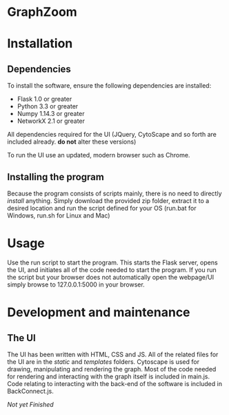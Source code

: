 # GraphZoom

# Installation
<h2>Dependencies</h2>
To install the software, ensure the following dependencies are installed:

- Flask 1.0 or greater
- Python 3.3 or greater
- Numpy 1.14.3 or greater
- NetworkX 2.1 or greater

All dependencies required for the UI (JQuery, CytoScape and so forth are included already. <b>do not</b> alter these versions)

To run the UI use an updated, modern browser such as Chrome. 

<h2>Installing the program</h2>
Because the program consists of scripts mainly, there is no need to directly <i>install</i> anything. Simply download the provided zip folder, extract it to a desired location and run the script defined for your OS (run.bat for Windows, run.sh for Linux and Mac)

# Usage
Use the run script to start the program. This starts the Flask server, opens the UI, and initiates all of the code needed to start the program.
If you run the script but your browser does not automatically open the webpage/UI simply browse to 127.0.0.1:5000 in your browser. 
# Development and maintenance

<h2>The UI</h2>
The UI has been written with HTML, CSS and JS. All of the related files for the UI are in the <i>static</i> and <i>templates</i> folders. 
Cytoscape is used for drawing, manipulating and rendering the graph. Most of the code needed for rendering and interacting with the graph itself is included in main.js.
Code relating to interacting with the back-end of the software is included in BackConnect.js.


<i>Not yet Finished</i>
